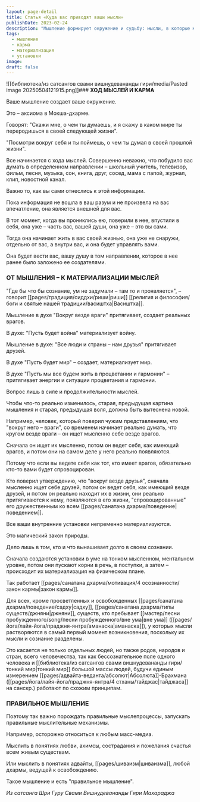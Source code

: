 ```yaml
---
layout: page-detail
title: Статья «Куда вас приводят ваши мысли»
publishDate: 2023-02-24
description: "Мышление формирует окружение и судьбу: мысли, в которые мы верим, становятся частью нас и управляют нашей жизнью, материализуя соответствующие события. Закон кармы проявляется через внутренние установки, которые воплощаются в реальности. Правильное мышление - это сознательный выбор мыслей любви, сострадания и духовных ценностей, что ведет к гармонии и освобождению."
tags:
  - мышление
  - карма
  - материализация
  - установки
image: 
draft: false
---
```

![[библиотека/из сатсангов свами вишнудевананды гири/media/Pasted image 20250504121915.png]]### **ХОД МЫСЛЕЙ И КАРМА** 

 Ваше мышление создает ваше окружение.

 Это – аксиома в Мокша-дхарме.

 Говорят: "Скажи мне, о чем ты думаешь, и я скажу в каком мире ты переродишься в своей следующей жизни".

 "Посмотри вокруг себя и ты поймешь, о чем ты думал в своей прошлой жизни".

 Все начинается с хода мыслей. Совершенно неважно, что побудило вас думать в определенном направлении – школьный учитель, телевизор, фильм, песня, музыка, сон, книга, друг, сосед, мама с папой, журнал, клип, новостной канал. 

 Важно то, как вы сами отнеслись к этой информации. 

 Пока информация не вошла в ваш разум и не произвела на вас впечатление, она является внешней для вас. 

 В тот момент, когда вы прониклись ею, поверили в нее, впустили в себя, она уже – часть вас, вашей души, она уже – это вы сами. 

 Тогда она начинает жить в вас своей жизнью, она уже не снаружи, отдельно от вас, а внутри вас, и она будет управлять вами. 

 Она будет вести вас, вашу душу в том направлении, которое в нее ранее было заложено ее создателями. 

  
### **ОТ МЫШЛЕНИЯ – К МАТЕРИАЛИЗАЦИИ МЫСЛЕЙ** 

 "Где бы что бы сознание, ум не задумали – там то и проявляется", – говорит [[pages/традиция/сиддхи/риши|риши]] [[религия и философия/боги и святые нашей традиции/васиштха|Васиштха]].

 Мышление в духе "Вокруг везде враги" притягивает, создает реальных врагов. 

 В духе: "Пусть будет война" материализует войну. 

 Мышление в духе: "Все люди и страны – нам друзья" притягивает друзей. 

 В духе "Пусть будет мир" – создает, материализует мир. 

 В духе "Пусть мы все будем жить в процветании и гармонии" – притягивает энергии и ситуации процветания и гармонии. 

 Вопрос лишь в силе и продолжительности мыслей. 

 Чтобы что-то реально изменилось, старая, предыдущая картина мышления и старая, предыдущая воля, должна быть вытеснена новой. 

 Например, человек, который поверил чужим представлениям, что "вокруг него – враги", со временем начинает реально думать, что кругом везде враги – он ищет мысленно себе везде врагов. 

 Сначала он ищет их мысленно, потом он ведет себя, как имеющий врагов, и потом они на самом деле у него реально появляются. 

 Потому что если вы ведете себя как тот, кто имеет врагов, обязательно кто-то вами будет спровоцирован.

 Кто поверил утверждению, что "вокруг везде друзья", сначала мысленно ищет себе друзей, потом он ведет себя, как имеющий везде друзей, и потом он реально находит их в жизни, они реально притягиваются к нему, появляются в его жизни, "спровоцированные" его дружественным ко всем [[pages/санатана дхарма/поведение|поведением]]. 

 Все ваши внутренние установки непременно материализуются. 

 Это магический закон природы. 

 Дело лишь в том, кто и что вынашивает долго в своем сознании. 

 Сначала создаются установки в уме на тонком мысленном, ментальном уровне, потом они пускают корни в речь, в поступки, а затем – происходит их материализация на физическом плане. 

 Так работает [[pages/санатана дхарма/мотивация/4 осознанности/закон кармы|закон кармы]]. 

 Для всех, кроме просветленных и освобожденных [[pages/санатана дхарма/поведение/садху|садху]], [[pages/санатана дхарма/типы существ/джняни|джняни]], существ, кто пребывает [[мастер/песни пробужденного/song/песни пробужденного/вне ума|вне ума]] ([[pages/йога/лайя-йога/праджня-янтра/аманаска|аманаска]]), у которых мысли растворяются в самый первый момент возникновения, поскольку их мысли и сознание разделены. 

 Это касается не только отдельных людей, но также родов, народов и стран, всего человечества, так как бессознательное поле одного человека и [[библиотека/из сатсангов свами вишнудевананды гири/тонкий мир|тонкий мир]] большой массы людей, будучи единым измерением [[pages/адвайта-веданта/абсолют|Абсолюта]]-Брахмана ([[pages/йога/лайя-йога/праджня-янтра/4 стханы/тайджас|тайджаса]] на санскр.) работают по схожим принципам. 

  
### **ПРАВИЛЬНОЕ МЫШЛЕНИЕ** 

 Поэтому так важно порождать правильные мыслепроцессы, запускать правильные мыслительные механизмы.

 Например, осторожно относиться к любым масс-медиа.

 Мыслить в понятиях любви, ахимсы, сострадания и пожелания счастья всем живым существам. 

 Или мыслить в понятиях адвайты, [[pages/шиваизм|шиваизма]], любой дхармы, ведущей к освобождению. 

 Такое мышление и есть "правильное мышление".

*Из сатсанга Шри Гуру Свами Вишнудевананды Гири Махараджа*
  
